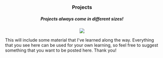 <h3 align="center">Projects</h3>

<h5 align="center">Projects always come in different sizes!</h5>
<a href="./LICENSE.md"><center><img src="https://img.shields.io/badge/license-MIT-blue.svg"></a></center>

This will include some material that I've learned along
the way. Everything that you see here can be used for
your own learning, so feel free to suggest something
that you want to be posted here. Thank you!


